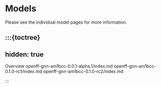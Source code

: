 # Models

Please see the individual model pages for more information.

:::{toctree}
---
hidden: true
---

Overview <self>
openff-gnn-am1bcc-0.0.1-alpha.1/index.md
openff-gnn-am1bcc-0.1.0-rc1/index.md
openff-gnn-am1bcc-0.1.0-rc2/index.md

:::